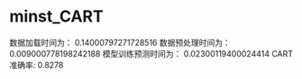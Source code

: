 # minst_CART
数据加载时间为： 0.14000797271728516
数据预处理时间为： 0.009000778198242188
模型训练预测时间为： 0.02300119400024414
CART准确率: 0.8278
